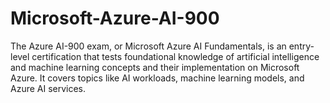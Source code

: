 # Microsoft-Azure-AI-900
The Azure AI-900 exam, or Microsoft Azure AI Fundamentals, is an entry-level certification that tests foundational knowledge of artificial intelligence and machine learning concepts and their implementation on Microsoft Azure. It covers topics like AI workloads, machine learning models, and Azure AI services.
